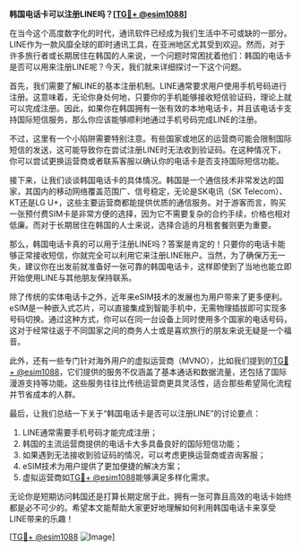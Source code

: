 **韩国电话卡可以注册LINE吗？[[TG💪+ @esim1088](https://t.me/s/esim1088)]**

在当今这个高度数字化的时代，通讯软件已经成为我们生活中不可或缺的一部分。LINE作为一款风靡全球的即时通讯工具，在亚洲地区尤其受到欢迎。然而，对于许多旅行者或长期居住在韩国的人来说，一个问题时常困扰着他们：韩国的电话卡是否可以用来注册LINE呢？今天，我们就来详细探讨一下这个问题。

首先，我们需要了解LINE的基本注册机制。LINE通常要求用户使用手机号码进行注册。这意味着，无论你身处何地，只要你的手机能够接收短信验证码，理论上就可以完成注册。因此，如果你在韩国拥有一张有效的本地电话卡，并且该电话卡支持国际短信服务，那么你应该能够顺利地通过手机号码完成LINE的注册。

不过，这里有一个小陷阱需要特别注意。有些国家或地区的运营商可能会限制国际短信的发送，这可能导致你在尝试注册LINE时无法收到验证码。在这种情况下，你可以尝试更换运营商或者联系客服以确认你的电话卡是否支持国际短信功能。

接下来，让我们谈谈韩国电话卡的具体情况。韩国是一个通信技术非常发达的国家，其国内的移动网络覆盖范围广、信号稳定，无论是SK电讯（SK Telecom）、KT还是LG U+，这些主要运营商都能提供优质的通信服务。对于游客而言，购买一张预付费SIM卡是非常方便的选择，因为它不需要复杂的合约手续，价格也相对低廉。而对于长期居住在韩国的人士来说，选择合适的月租套餐则更为重要。

那么，韩国电话卡真的可以用于注册LINE吗？答案是肯定的！只要你的电话卡能够正常接收短信，你就完全可以利用它来注册LINE账户。当然，为了确保万无一失，建议你在出发前就准备好一张可靠的韩国电话卡，这样即使到了当地也能立即开始使用LINE与其他朋友保持联系。

除了传统的实体电话卡之外，近年来eSIM技术的发展也为用户带来了更多便利。eSIM是一种嵌入式芯片，可以直接集成到智能手机中，无需物理插拔即可实现多号码切换。通过这种方式，你可以在同一台设备上同时使用多个国家的电话号码，这对于经常往返于不同国家之间的商务人士或是喜欢旅行的朋友来说无疑是一个福音。

此外，还有一些专门针对海外用户的虚拟运营商（MVNO），比如我们提到的[TG💪+ @esim1088](https://t.me/s/esim1088)，它们提供的服务不仅涵盖了基本通话和数据流量，还包括了国际漫游支持等功能。这些服务往往比传统运营商更具灵活性，适合那些希望简化流程并节省成本的人群。

最后，让我们总结一下关于“韩国电话卡是否可以注册LINE”的讨论要点：

1. LINE通常需要手机号码才能完成注册；
2. 韩国的主流运营商提供的电话卡大多具备良好的国际短信功能；
3. 如果遇到无法接收到验证码的情况，可以考虑更换运营商或咨询客服；
4. eSIM技术为用户提供了更加便捷的解决方案；
5. 虚拟运营商如[TG💪+ @esim1088](https://t.me/s/esim1088)能够满足多样化需求。

无论你是短期访问韩国还是打算长期定居于此，拥有一张可靠且高效的电话卡始终都是必不可少的。希望本文能帮助大家更好地理解如何利用韩国电话卡来享受LINE带来的乐趣！

[[TG💪+ @esim1088](https://t.me/s/esim1088) ![Image](https://i.postimg.cc/4NQfJmqS/Snipaste-2025-05-13-00-14-12.png)]